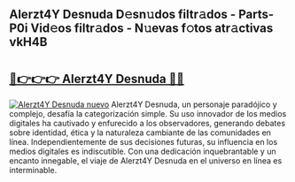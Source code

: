 ## Alerzt4Y Desnuda D𝚎sn𝚞dos filtr𝚊dos - Parts-P0i Vid𝚎os filtr𝚊dos - N𝚞evas f𝚘tos atr𝚊ctivas vkH4B

# <h2><a href="http://mbd0kg.tromn.icu/?c=Alerzt4Y+Desnuda">🔗👉👉👉 Alerzt4Y Desnuda 🔗🔗</a></h2>

[![Alerzt4Y Desnuda nuevo](https://i.imgur.com/pEAQMta.gif)](http://mbd0kg.tromn.icu/?c=Alerzt4Y+Desnuda)
Alerzt4Y Desnuda, un personaje paradójico y complejo, desafía la categorización simple. Su uso innovador de los medios digitales ha cautivado y enfurecido a los observadores, generando debates sobre identidad, ética y la naturaleza cambiante de las comunidades en línea. Independientemente de sus decisiones futuras, su influencia en los medios digitales es indiscutible. Con una dedicación inquebrantable y un encanto innegable, el viaje de Alerzt4Y Desnuda en el universo en línea es interminable.

